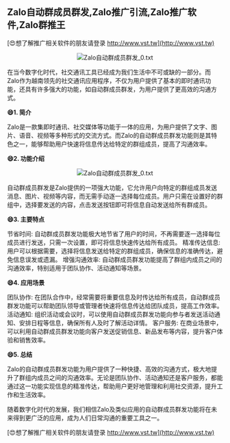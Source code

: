 ## **Zalo自动群成员群发,Zalo推广引流,Zalo推广软件,Zalo群推王**

[😍想了解推广相关软件的朋友请登录 http://www.vst.tw](http://www.vst.tw)

 <center><img src="https://vst.tw/MP4/tuiguang/png/7.png" alt="Zalo自动群成员群发_0.txt"></center>

在当今数字化时代，社交通讯工具已经成为我们生活中不可或缺的一部分。而Zalo作为越南领先的社交通讯应用程序，不仅为用户提供了基本的即时通讯功能，还具有许多强大的功能，如自动群成员群发，为用户提供了更高效的沟通方式。

**😄1. 简介**

Zalo是一款集即时通讯、社交媒体等功能于一体的应用，为用户提供了文字、图片、语音、视频等多种形式的交流方式。而Zalo的自动群成员群发功能则是其特色之一，能够帮助用户快速将信息传达给特定的群组成员，提高了沟通效率。

**😄2. 功能介绍**

 <center><img src="https://vst.tw/MP4/tuiguang/png/6.png" alt="Zalo自动群成员群发_0.txt"></center>

自动群成员群发是Zalo提供的一项强大功能，它允许用户向特定的群组成员发送消息、图片、视频等内容，而无需手动逐一选择每位成员。用户只需在设置好的群组中，选择要发送的内容，点击发送按钮即可将信息自动发送给所有群成员。

**😄3. 主要特点**

节省时间: 自动群成员群发功能极大地节省了用户的时间，不再需要逐一选择每位成员进行发送，只需一次设置，即可将信息快速传达给所有成员。
精准传达信息: 用户可以根据需要，选择将信息发送给特定的群组成员，确保信息的准确传达，避免信息误发或遗漏。
增强沟通效率: 自动群成员群发功能提高了群组内成员之间的沟通效率，特别适用于团队协作、活动通知等场景。

**😄4. 应用场景**

团队协作: 在团队合作中，经常需要将重要信息及时传达给所有成员，自动群成员群发功能可以帮助团队领导或管理者快速将信息传达给团队成员，提高工作效率。
活动通知: 组织活动或会议时，可以使用自动群成员群发功能向参与者发送活动通知、安排日程等信息，确保所有人及时了解活动详情。
客户服务: 在商业场景中，可以利用自动群成员群发功能向客户发送促销信息、新品发布等内容，提升客户体验和销售效率。

**😄5. 总结**

Zalo的自动群成员群发功能为用户提供了一种快捷、高效的沟通方式，极大地提升了群组内成员之间的沟通效率。无论是团队协作、活动通知还是客户服务，都能通过这一功能实现信息的精准传达，帮助用户更好地管理和利用社交资源，提升工作和生活效率。

随着数字化时代的发展，我们相信Zalo及类似应用的自动群成员群发功能将在未来得到更广泛的应用，成为人们日常沟通的重要工具之一。

[😍想了解推广相关软件的朋友请登录 http://www.vst.tw](http://www.vst.tw)



